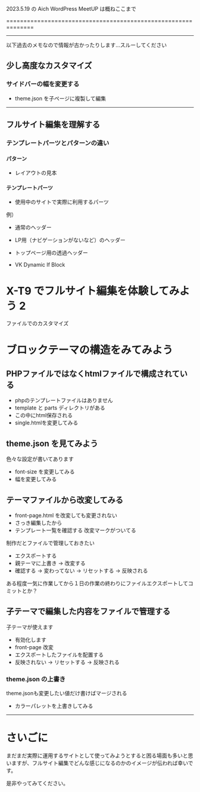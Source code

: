 2023.5.19 の Aich WordPress MeetUP は概ねここまで

==============================================================

----------------------------------------------------------------

以下過去のメモなので情報が古かったりします...スルーしてください

## 少し高度なカスタマイズ

### サイドバーの幅を変更する

* theme.json を子ページに複製して編集

---

## フルサイト編集を理解する

### テンプレートパーツとパターンの違い

#### パターン
* レイアウトの見本

#### テンプレートパーツ
* 使用中のサイトで実際に利用するパーツ

例）
* 通常のヘッダー
* LP用（ナビゲーションがないなど）のヘッダー
* トップページ用の透過ヘッダー



* VK Dynamic If Block


# X-T9 でフルサイト編集を体験してみよう 2
ファイルでのカスタマイズ

# ブロックテーマの構造をみてみよう 

## PHPファイルではなくhtmlファイルで構成されている

* phpのテンプレートファイルはありません
* template と parts ディレクトリがある
* この中にhtml保存される
* single.htmlを変更してみる

## theme.json を見てみよう

色々な設定が書いてあります

* font-size を変更してみる
* 幅を変更してみる

## テーマファイルから改変してみる

* front-page.html を改変しても変更されない
* さっき編集したから
* テンプレート一覧を確認する 改変マークがついてる

制作だとファイルで管理しておきたい

* エクスポートする
* 親テーマに上書き → 改変する
* 確認する → 変わってない → リセットする → 反映される

ある程度一気に作業してから１日の作業の終わりにファイルエクスポートしてコミットとか？

## 子テーマで編集した内容をファイルで管理する

子テーマが使えます

 * 有効化します
 * front-page 改変
 * エクスポートしたファイルを配置する
 * 反映されない → リセットする → 反映される

### theme.json の上書き

theme.jsonも変更したい値だけ書けばマージされる

* カラーパレットを上書きしてみる

---

# さいごに

まだまだ実際に運用するサイトとして使ってみようとすると困る場面も多いと思いますが、フルサイト編集でどんな感じになるのかのイメージが伝われば幸いです。

是非やってみてください。

